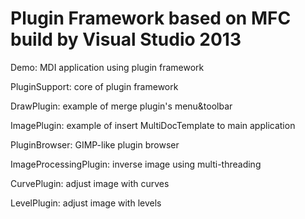 Plugin Framework based on MFC
build by Visual Studio 2013
======

Demo:
MDI application using plugin framework

PluginSupport:
core of plugin framework

DrawPlugin:
example of merge plugin's menu&toolbar

ImagePlugin:
example of insert MultiDocTemplate to main application

PluginBrowser:
GIMP-like plugin browser

ImageProcessingPlugin:
inverse image using multi-threading

CurvePlugin:
adjust image with curves

LevelPlugin:
adjust image with levels